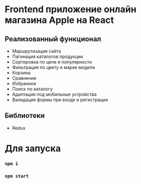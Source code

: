 # Frontend приложение онлайн магазина Apple на React
## Реализованный функционал
- Маршрутизация сайта
- Пагинация каталогов продукции
- Сортировка по цене и популярности
- Фильтрация по цвету и марке модели
- Корзина
- Сравнение
- Избранное
- Поиск по каталогу
- Адаптация под мобильные устройства
- Валидация формы при входе и регистрации

## Библиотеки
- Redux

# Для запуска
### `npm i`

### `npm start`
